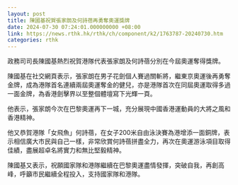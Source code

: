 ```yaml
---
layout: post
title: 陳國基祝賀張家朗及何詩蓓再勇奪奧運獎牌
date: 2024-07-30 07:24:01.000000000 +08:00
link: https://news.rthk.hk/rthk/ch/component/k2/1763787-20240730.htm
categories: rthk
---
```


政務司司長陳國基熱烈祝賀港隊代表張家朗及何詩蓓分別在今屆奧運奪得獎牌。

陳國基在社交網頁表示，張家朗在男子花劍個人賽過關斬將，繼東京奧運後再勇奪金牌，成為港隊首名連續兩屆奧運奪金的健兒，亦是港隊首次在同屆奧運取得多過一面金牌，為香港劍擊界以至整個體壇寫下光輝一頁。

他表示，張家朗今次在巴黎奧運再下一城，充分展現中國香港運動員的大將之風和香港精神。

他又恭賀港隊「女飛魚」何詩蓓，在女子200米自由泳決賽為港增添一面銅牌，表示相信廣大市民與自己一樣，非常欣賞何詩蓓拼盡全力，再次在奧運游泳項目取得佳績，盡展超卓名將實力和無比堅毅精神。

陳國基又表示，祝願國家隊和港隊繼續在巴黎奧運盡情發揮，突破自我，再創高峰，呼籲巿民繼續全程投入，支持國家隊和港隊。
